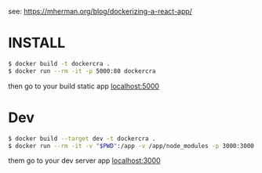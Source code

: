 see: https://mherman.org/blog/dockerizing-a-react-app/

# INSTALL

```sh
$ docker build -t dockercra .
$ docker run --rm -it -p 5000:80 dockercra
```

then go to your build static app [localhost:5000](http://localhost:5000)

# Dev

```sh
$ docker build --target dev -t dockercra .
$ docker run --rm -it -v "$PWD":/app -v /app/node_modules -p 3000:3000 dockercra
```

them go to your dev server app [localhost:3000](http://localhost:3000)
